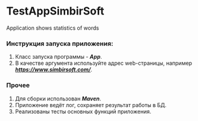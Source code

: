# TestAppSimbirSoft
Application shows statistics of words
### Инструкция запуска приложения: 
1.    Класс запуска программы - ***App***.
2.    В качестве аргумента используйте адрес web-страницы, например ***https://www.simbirsoft.com/***. 
### Прочее
1. Для сборки использован ***Maven***.
2. Приложение ведёт лог, сохраняет результат работы в БД.
3. Реализованы тесты основных функций приложения.
